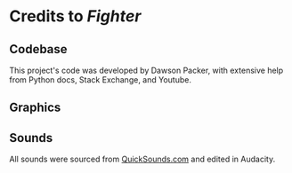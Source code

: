 # Credits to *Fighter*

## Codebase

This project's code was developed by Dawson Packer, with extensive help from Python docs, Stack Exchange, and Youtube.

## Graphics



## Sounds

[source]: https://quicksounds.com/

All sounds were sourced from [QuickSounds.com][source] and edited in Audacity.